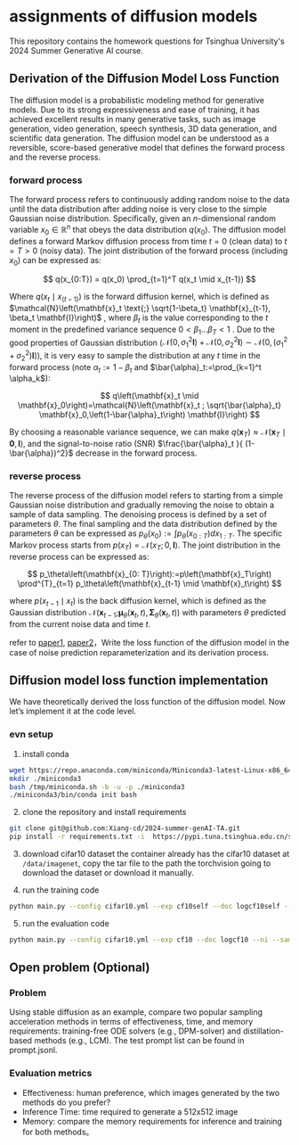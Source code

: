 # assignments of diffusion models

This repository contains the homework questions for Tsinghua University's 2024 Summer Generative AI course.

## Derivation of the Diffusion Model Loss Function

The diffusion model is a probabilistic modeling method for generative models. Due to its strong expressiveness and ease of training, it has achieved excellent results in many generative tasks, such as image generation, video generation, speech synthesis, 3D data generation, and scientific data generation. The diffusion model can be understood as a reversible, score-based generative model that defines the forward process and the reverse process.

### forward process
The forward process refers to continuously adding random noise to the data until the data distribution after adding noise is very close to the simple Gaussian noise distribution.
Specifically, given an $n$-dimensional random variable $x_0 \in \mathbb{R}^{n}$ that obeys the data distribution $q(x_0)$. The diffusion model defines a forward Markov diffusion process from time $t = 0$ (clean data) to $t = T > 0$ (noisy data).
The joint distribution of the forward process (including $x_0$) can be expressed as:

$$
q(x_{0:T}) = q(x_0) \prod_{t=1}^T q(x_t \mid x_{t-1})
$$

Where $q(x_t \mid x_{(t-1)})$ is the forward diffusion kernel, which is defined as $\mathcal{N}\left(\mathbf{x}_t \text{;} \sqrt{1-\beta_t} \mathbf{x}_{t-1}, \beta_t \mathbf{I}\right)$ , where $\beta_t$ is the value corresponding to the $t$ moment in the predefined variance sequence $0<\beta_1 … \beta_T<1$ .
Due to the good properties of Gaussian distribution ($\mathcal{N}\left(0, \sigma_1^2 \mathbf{I}\right)+\mathcal{N}\left(0, \sigma_2^2 \mathbf{I}\right) \sim \mathcal{N}\left(0,\left(\sigma_1^2+\sigma_2^2\right) \mathbf{I}\right)$),
it is very easy to sample the distribution at any $t$ time in the forward process (note $\alpha_t:=1-\beta_t$ and $\bar{\alpha}_t:=\prod_{k=1}^t \alpha_k$):

$$
q\left(\mathbf{x}_t \mid \mathbf{x}_0\right)=\mathcal{N}\left(\mathbf{x}_t ; \sqrt{\bar{\alpha}_t} \mathbf{x}_0,\left(1-\bar{\alpha}_t\right) \mathbf{I}\right)
$$

By choosing a reasonable variance sequence, we can make $q\left(\boldsymbol{x}_T\right) \approx \mathcal{N}\left(\boldsymbol{x}_T \mid \mathbf{0}, \boldsymbol{I}\right)$, and the signal-to-noise ratio (SNR) $\frac{\bar{\alpha}_t }{ (1-\bar{\alpha})^2}$ decrease in the forward process.


### reverse process
The reverse process of the diffusion model refers to starting from a simple Gaussian noise distribution and gradually removing the noise to obtain a sample of data sampling.
The denoising process is defined by a set of parameters $\theta$. The final sampling and the data distribution defined by the parameters $\theta$ can be expressed as $p_\theta\left(x_0\right):=\int p_\theta\left(x_{0: T}\right) d x_{1: T}$.
The specific Markov process starts from $p(x_T) = \mathcal{N}(x_T; 0, \mathbf{I})$. The joint distribution in the reverse process can be expressed as:


$$
p_\theta\left(\mathbf{x}_{0: T}\right):=p\left(\mathbf{x}_T\right) \prod^{T}_{t=1} p_\theta\left(\mathbf{x}_{t-1} \mid \mathbf{x}_t\right)
$$

where $p(x_{t-1} \mid x_t)$ is the back diffusion kernel, which is defined as the Gaussian distribution $\mathcal{N}\left(\mathbf{x}_{t-1} \text{;} \boldsymbol{\mu}_\theta\left(\mathbf{x}_t, t\right), \boldsymbol{\Sigma}_\theta\left(\mathbf{x}_t, t\right)\right)$ with parameters $\theta$ predicted from the current noise data and time $t$.

refer to [paper1](https://arxiv.org/abs/2006.11239), [paper2](https://arxiv.org/abs/1503.03585)，Write the loss function of the diffusion model in the case of noise prediction reparameterization and its derivation process.



## Diffusion model loss function implementation
We have theoretically derived the loss function of the diffusion model. Now let’s implement it at the code level.

### evn setup
1. install conda
```sh
wget https://repo.anaconda.com/miniconda/Miniconda3-latest-Linux-x86_64.sh -O /tmp/miniconda.sh
mkdir ./miniconda3
bash /tmp/miniconda.sh -b -u -p ./miniconda3
./miniconda3/bin/conda init bash
```
2. clone the repository and install requirements
```sh
git clone git@github.com:Xiang-cd/2024-summer-genAI-TA.git
pip install -r requirements.txt -i  https://pypi.tuna.tsinghua.edu.cn/simple
```
3. download cifar10 dataset
the container already has the cifar10 dataset at `/data/imagenet`, copy the tar file to the path the torchvision going to download the dataset or download it manually.

4. run the training code
```sh
python main.py --config cifar10.yml --exp cf10self --doc logcf10self --ni
```

5. run the evaluation code
```sh
python main.py --config cifar10.yml --exp cf10 --doc logcf10 --ni --sample --timesteps 100 --fid
```

## Open problem (Optional)

### Problem
Using stable diffusion as an example, compare two popular sampling acceleration methods in terms of effectiveness, time, and memory requirements: training-free ODE solvers (e.g., DPM-solver) and distillation-based methods (e.g., LCM). The test prompt list can be found in prompt.jsonl.

### Evaluation metrics
* Effectiveness: human preference, which images generated by the two methods do you prefer?
* Inference Time: time required to generate a 512x512 image
* Memory: compare the memory requirements for inference and training for both methods。
